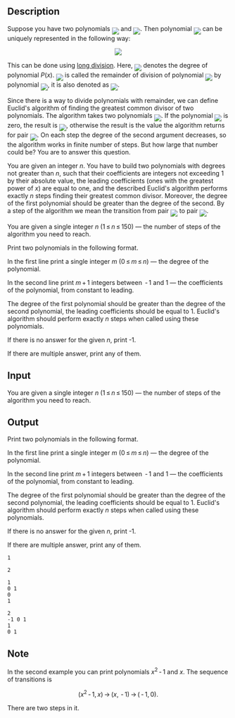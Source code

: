 ## Description

<div><p>Suppose you have two polynomials <img align="middle" class="tex-formula" src="file://IqEKfS6w.png" style="max-width: 100.0%;max-height: 100.0%;"> and <img align="middle" class="tex-formula" src="file://slHgeZCE.png" style="max-width: 100.0%;max-height: 100.0%;">. Then polynomial <img align="middle" class="tex-formula" src="file://z1MXOiAB.png" style="max-width: 100.0%;max-height: 100.0%;"> can be uniquely represented in the following way:</p><center class="tex-equation"><img align="middle" class="tex-formula" src="file://xBWVkrdT.png" style="max-width: 100.0%;max-height: 100.0%;"></center><p>This can be done using <a href="https://en.wikipedia.org/wiki/Polynomial_long_division">long division</a>. Here, <img align="middle" class="tex-formula" src="file://4Za95UlG.png" style="max-width: 100.0%;max-height: 100.0%;"> denotes the degree of polynomial <span class="tex-span"><i>P</i>(<i>x</i>)</span>. <img align="middle" class="tex-formula" src="file://m818BqFA.png" style="max-width: 100.0%;max-height: 100.0%;"> is called the remainder of division of polynomial <img align="middle" class="tex-formula" src="file://OJ0Nh8uI.png" style="max-width: 100.0%;max-height: 100.0%;"> by polynomial <img align="middle" class="tex-formula" src="file://QbZ3ClRN.png" style="max-width: 100.0%;max-height: 100.0%;">, it is also denoted as <img align="middle" class="tex-formula" src="file://Ewl990af.png" style="max-width: 100.0%;max-height: 100.0%;">. </p><p>Since there is a way to divide polynomials with remainder, we can define Euclid's algorithm of finding the greatest common divisor of two polynomials. The algorithm takes two polynomials <img align="middle" class="tex-formula" src="file://AvtOmxZp.png" style="max-width: 100.0%;max-height: 100.0%;">. If the polynomial <img align="middle" class="tex-formula" src="file://ROQ0mNEr.png" style="max-width: 100.0%;max-height: 100.0%;"> is zero, the result is <img align="middle" class="tex-formula" src="file://zzWUl7JH.png" style="max-width: 100.0%;max-height: 100.0%;">, otherwise the result is the value the algorithm returns for pair <img align="middle" class="tex-formula" src="file://WNL2csVy.png" style="max-width: 100.0%;max-height: 100.0%;">. On each step the degree of the second argument decreases, so the algorithm works in finite number of steps. But how large that number could be? You are to answer this question. </p><p>You are given an integer <span class="tex-span"><i>n</i></span>. You have to build two polynomials with degrees not greater than <span class="tex-span"><i>n</i></span>, such that their coefficients are integers not exceeding <span class="tex-span">1</span> by their absolute value, the leading coefficients (ones with the greatest power of <span class="tex-span"><i>x</i></span>) are equal to one, and the described Euclid's algorithm performs exactly <span class="tex-span"><i>n</i></span> steps finding their greatest common divisor. Moreover, the degree of the first polynomial should be greater than the degree of the second. By a step of the algorithm we mean the transition from pair <img align="middle" class="tex-formula" src="file://l3Mn0bFT.png" style="max-width: 100.0%;max-height: 100.0%;"> to pair <img align="middle" class="tex-formula" src="file://N77n3bWC.png" style="max-width: 100.0%;max-height: 100.0%;">. </p></div><div class="input-specification"><p>You are given a single integer <span class="tex-span"><i>n</i></span> (<span class="tex-span">1 ≤ <i>n</i> ≤ 150</span>)&nbsp;— the number of steps of the algorithm you need to reach.</p></div><div class="output-specification"><p>Print two polynomials in the following format.</p><p>In the first line print a single integer <span class="tex-span"><i>m</i></span> (<span class="tex-span">0 ≤ <i>m</i> ≤ <i>n</i></span>)&nbsp;— the degree of the polynomial. </p><p>In the second line print <span class="tex-span"><i>m</i> + 1</span> integers between <span class="tex-span"> - 1</span> and <span class="tex-span">1</span>&nbsp;— the coefficients of the polynomial, from constant to leading. </p><p>The degree of the first polynomial should be greater than the degree of the second polynomial, the leading coefficients should be equal to <span class="tex-span">1</span>. Euclid's algorithm should perform exactly <span class="tex-span"><i>n</i></span> steps when called using these polynomials.</p><p>If there is no answer for the given <span class="tex-span"><i>n</i></span>, print <span class="tex-font-style-tt">-1</span>.</p><p>If there are multiple answer, print any of them.</p></div>

## Input

<p>You are given a single integer <span class="tex-span"><i>n</i></span> (<span class="tex-span">1 ≤ <i>n</i> ≤ 150</span>)&nbsp;— the number of steps of the algorithm you need to reach.</p>

## Output

<p>Print two polynomials in the following format.</p><p>In the first line print a single integer <span class="tex-span"><i>m</i></span> (<span class="tex-span">0 ≤ <i>m</i> ≤ <i>n</i></span>)&nbsp;— the degree of the polynomial. </p><p>In the second line print <span class="tex-span"><i>m</i> + 1</span> integers between <span class="tex-span"> - 1</span> and <span class="tex-span">1</span>&nbsp;— the coefficients of the polynomial, from constant to leading. </p><p>The degree of the first polynomial should be greater than the degree of the second polynomial, the leading coefficients should be equal to <span class="tex-span">1</span>. Euclid's algorithm should perform exactly <span class="tex-span"><i>n</i></span> steps when called using these polynomials.</p><p>If there is no answer for the given <span class="tex-span"><i>n</i></span>, print <span class="tex-font-style-tt">-1</span>.</p><p>If there are multiple answer, print any of them.</p>





```input1
1

```




```input2
2

```




```output1
1
0 1
0
1

```




```output2
2
-1 0 1
1
0 1

```



## Note

<p>In the second example you can print polynomials <span class="tex-span"><i>x</i><sup class="upper-index">2</sup> - 1</span> and <span class="tex-span"><i>x</i></span>. The sequence of transitions is</p><center class="tex-equation"><span class="tex-span">(<i>x</i><sup class="upper-index">2</sup> - 1, <i>x</i>) → (<i>x</i>,  - 1) → ( - 1, 0).</span></center><p>There are two steps in it.</p>
